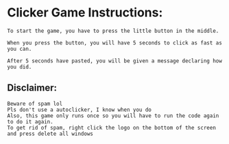 # Clicker Game Instructions:
    To start the game, you have to press the little button in the middle.

    When you press the button, you will have 5 seconds to click as fast as you can.

    After 5 seconds have pasted, you will be given a message declaring how you did.

## Disclaimer:
    Beware of spam lol
    Pls don't use a autoclicker, I know when you do
    Also, this game only runs once so you will have to run the code again to do it again.
    To get rid of spam, right click the logo on the bottom of the screen and press delete all windows

